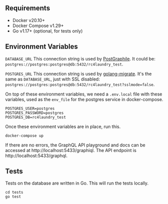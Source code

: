 ## Requirements

- Docker v20.10+
- Docker Compose v1.29+
- Go v1.17+ (optional, for tests only)

## Environment Variables

`DATABASE_URL` This connection string is used by [PostGraphile](https://github.com/graphile/postgraphile). It could be: `postgres://postgres:postgres@db:5432/rc4laundry_test`.

`POSTGRES_URL` This connection string is used by [golang-migrate](https://github.com/golang-migrate/migrate). It's the same as `DATABASE_URL`, just with SSL disabled: `postgres://postgres:postgres@db:5432/rc4laundry_test?sslmode=false`.

On top of these environment variables, we need a `.env.local` file with these variables, used as the `env_file` for the postgres service in docker-compose.

```
POSTGRES_USER=postgres
POSTGRES_PASSWORD=postgres
POSTGRES_DB=rc4laundry_test
```

Once these environment variables are in place, run this.

```
docker-compose up
```

If there are no errors, the GraphQL API playground and docs can be accessed at http://localhost:5433/graphiql. The API endpoint is http://localhost:5433/graphql.

## Tests

Tests on the database are written in Go. This will run the tests locally.

```
cd tests
go test
```
